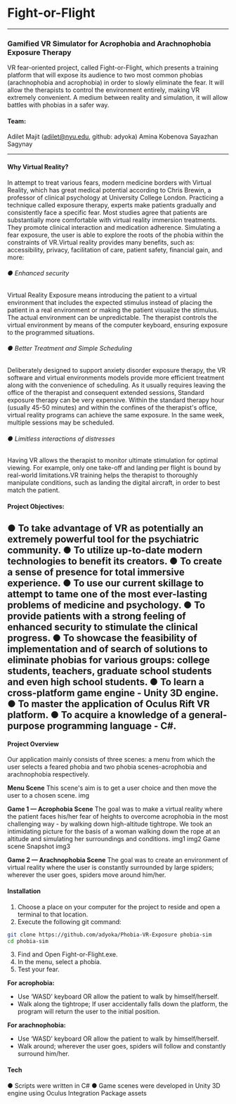 # Fight-or-Flight
---
### Gamified VR Simulator for Acrophobia and Arachnophobia Exposure Therapy


VR fear-oriented project, called ​Fight-or-Flight,​ which presents a training platform that will expose its audience to two most common phobias (arachnophobia and acrophobia) in order to slowly eliminate the fear. It will allow the therapists to control the environment entirely, making VR extremely convenient. A medium between reality and simulation, it will allow battles with phobias in a safer way.

#### Team:
Adilet Majit (adilet@nyu.edu, github: adyoka)
Amina Kobenova
Sayazhan Sagynay

---



#### Why Virtual Reality?
In attempt to treat various fears, modern medicine borders with Virtual Reality, which has great medical potential according to Chris Brewin, a professor of clinical psychology at University College London. Practicing a technique called exposure therapy, experts make patients gradually and consistently face a specific fear. Most studies agree that patients are substantially more comfortable with virtual reality immersion treatments. They promote clinical interaction and medication adherence. Simulating a fear exposure, the user is able to explore the roots of the phobia within the constraints of VR.Virtual reality provides many benefits, such as: accessibility, privacy, facilitation of care, patient safety, financial gain, and more:
######  ● Enhanced security
Virtual Reality Exposure means introducing the patient to a virtual environment that includes the expected stimulus instead of placing the patient in a real environment or making the patient visualize the stimulus. The actual environment can be unpredictable. The therapist controls the virtual environment by means of the computer keyboard, ensuring exposure to the programmed situations.
###### ● Better Treatment and Simple Scheduling
Deliberately designed to support anxiety disorder exposure therapy, the VR software and virtual environments models provide more efficient treatment along with the convenience of scheduling. As it usually requires leaving the office of the therapist and consequent extended sessions, Standard exposure therapy can be very expensive. Within the standard therapy hour (usually 45-50 minutes) and within the confines of the therapist's office, virtual reality programs can achieve the same exposure. In the same week, multiple sessions may be scheduled.

###### ● Limitless interactions of distresses
Having VR allows the therapist to monitor ultimate stimulation for optimal viewing. For example, only one take-off and landing per flight is bound by real-world limitations.VR training helps the therapist to thoroughly manipulate conditions, such as landing the digital aircraft, in order to best match the patient.


#### Project Objectives:
● To take advantage of VR as potentially an extremely powerful tool for the psychiatric community.
● To utilize up-to-date modern technologies to benefit its creators.
● To create a sense of presence for total immersive experience.
● To use our current skillage to attempt to tame one of the most ever-lasting problems of
medicine and psychology.
● To provide patients with a strong feeling of enhanced security to stimulate the clinical
progress.
● To showcase the feasibility of implementation and of search of solutions to eliminate
phobias for various groups: college students, teachers, graduate school students and even
high school students.
● To learn a cross-platform game engine - Unity 3D engine.
● To master the application of Oculus Rift VR platform.
● To acquire a knowledge of a general-purpose programming language - C#.
---

#### Project Overview
Our application mainly consists of three scenes: a menu from which the user selects a feared phobia and two phobia scenes-acrophobia and arachnophobia respectively.

**Menu Scene**
This scene's aim is to get a user choice and then move the user to a chosen scene.
img

**Game 1​ — Acrophobia Scene**
The goal was to make a virtual reality where the patient faces his/her fear of heights to overcome acrophobia in the most challenging way - by walking down high-altitude tightrope.
We took an intimidating picture for the basis of a woman walking down the rope at an altitude and simulating her surroundings and conditions.
img1
img2 Game scene Snapshot
img3

**Game 2​ — Arachnophobia Scene**
The goal was to create an environment of virtual reality where the user is constantly surrounded by large spiders; wherever the user goes, spiders move around him/her.




#### Installation


1. Choose a place on your computer for the project to reside and open a terminal to that location.
2. Execute the following git command: 
```sh
git clone https://github.com/adyoka/Phobia-VR-Exposure phobia-sim
cd phobia-sim
```

3) Find and Open Fight-or-Flight.exe.
4) In the menu, select a phobia.
5) Test your fear.

**For acrophobia:**
* Use ‘WASD’ keyboard OR allow the patient to walk by himself/herself.
* Walk along the tightrope; If user accidentally falls down the platform, the program will return
the user to the initial position.

**For arachnophobia:**
* Use ‘WASD’ keyboard OR allow the patient to walk by himself/herself.
* Walk around; wherever the user goes, spiders will follow and constantly surround him/her.


#### Tech
● Scripts were written in C#
● Game scenes were developed in Unity 3D engine using Oculus Integration Package assets

